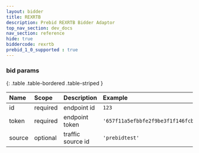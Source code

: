 ```yaml
---
layout: bidder
title: REXRTB
description: Prebid REXRTB Bidder Adaptor
top_nav_section: dev_docs
nav_section: reference
hide: true
biddercode: rexrtb
prebid_1_0_supported : true
---
```


### bid params

{: .table .table-bordered .table-striped }

| Name   | Scope    | Description       | Example                              | Type    |
| :----- | :------- | :---------------- | :----------------------------------- | :------ |
| id     | required | endpoint id       | `123`                                | integer |
| token  | required | endpoint token    | `'657f11a5efbbfe2f9be3f1f146fcbc22'` | string  |
| source | optional | traffic source id | `'prebidtest'`                       | string  |
